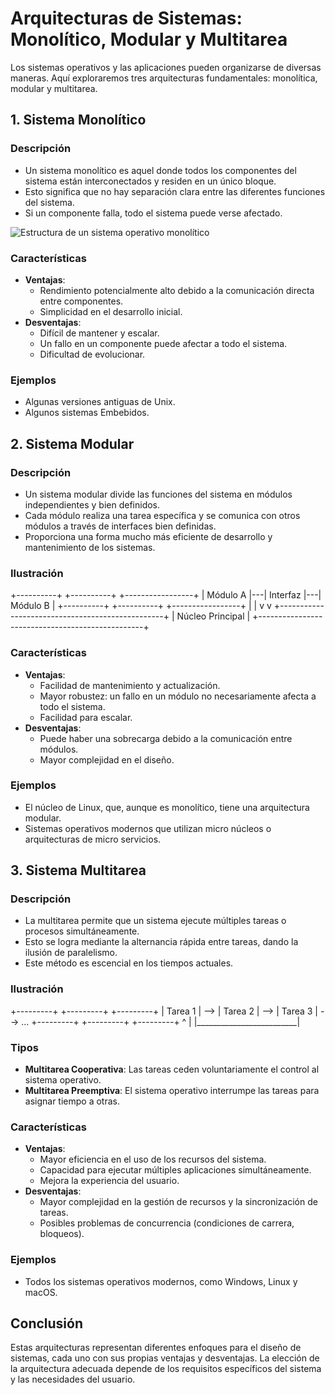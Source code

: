 # Arquitecturas de Sistemas: Monolítico, Modular y Multitarea

Los sistemas operativos y las aplicaciones pueden organizarse de diversas maneras. Aquí exploraremos tres arquitecturas fundamentales: monolítica, modular y multitarea.

## 1. Sistema Monolítico

### Descripción

* Un sistema monolítico es aquel donde todos los componentes del sistema están interconectados y residen en un único bloque.
* Esto significa que no hay separación clara entre las diferentes funciones del sistema.
* Si un componente falla, todo el sistema puede verse afectado.

![Estructura de un sistema operativo monolítico](https://somebooks.es/wp-content/uploads/2022/SOM/estructura%20monolitica.png?width=100&height=100)
### Características

* **Ventajas**:
    * Rendimiento potencialmente alto debido a la comunicación directa entre componentes.
    * Simplicidad en el desarrollo inicial.
* **Desventajas**:
    * Difícil de mantener y escalar.
    * Un fallo en un componente puede afectar a todo el sistema.
    * Dificultad de evolucionar.

### Ejemplos

* Algunas versiones antiguas de Unix.
* Algunos sistemas Embebidos.

## 2. Sistema Modular

### Descripción

* Un sistema modular divide las funciones del sistema en módulos independientes y bien definidos.
* Cada módulo realiza una tarea específica y se comunica con otros módulos a través de interfaces bien definidas.
* Proporciona una forma mucho más eficiente de desarrollo y mantenimiento de los sistemas.

### Ilustración

+----------+   +----------+   +-----------------+
| Módulo A |---| Interfaz |---| Módulo B        |
+----------+   +----------+   +-----------------+
|                                   |
v                                   v
+-------------------------------------------------+
|                    Núcleo Principal                   |
+-------------------------------------------------+


### Características

* **Ventajas**:
    * Facilidad de mantenimiento y actualización.
    * Mayor robustez: un fallo en un módulo no necesariamente afecta a todo el sistema.
    * Facilidad para escalar.
* **Desventajas**:
    * Puede haber una sobrecarga debido a la comunicación entre módulos.
    * Mayor complejidad en el diseño.

### Ejemplos

* El núcleo de Linux, que, aunque es monolítico, tiene una arquitectura modular.
* Sistemas operativos modernos que utilizan micro núcleos o arquitecturas de micro servicios.

## 3. Sistema Multitarea

### Descripción

* La multitarea permite que un sistema ejecute múltiples tareas o procesos simultáneamente.
* Esto se logra mediante la alternancia rápida entre tareas, dando la ilusión de paralelismo.
* Este método es escencial en los tiempos actuales.

### Ilustración

+---------+     +---------+     +---------+
| Tarea 1 | --> | Tarea 2 | --> | Tarea 3 | --> ...
+---------+     +---------+     +---------+
^                         |
|_________________________|


### Tipos

* **Multitarea Cooperativa**: Las tareas ceden voluntariamente el control al sistema operativo.
* **Multitarea Preemptiva**: El sistema operativo interrumpe las tareas para asignar tiempo a otras.

### Características

* **Ventajas**:
    * Mayor eficiencia en el uso de los recursos del sistema.
    * Capacidad para ejecutar múltiples aplicaciones simultáneamente.
    * Mejora la experiencia del usuario.
* **Desventajas**:
    * Mayor complejidad en la gestión de recursos y la sincronización de tareas.
    * Posibles problemas de concurrencia (condiciones de carrera, bloqueos).

### Ejemplos

* Todos los sistemas operativos modernos, como Windows, Linux y macOS.

## Conclusión

Estas arquitecturas representan diferentes enfoques para el diseño de sistemas, cada uno con sus propias ventajas y desventajas. La elección de la arquitectura adecuada depende de los requisitos específicos del sistema y las necesidades del usuario.
